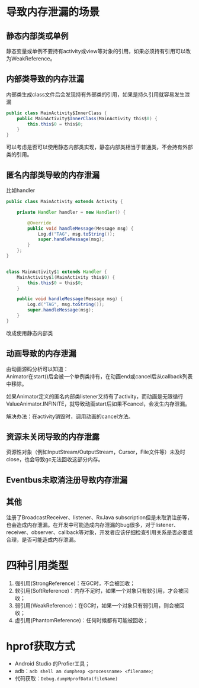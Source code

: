 # 导致内存泄漏的场景

## 静态内部类或单例

静态变量或单例不要持有activity或view等对象的引用，如果必须持有引用可以改为WeakReference。

## 内部类导致的内存泄漏

内部类生成class文件后会发现持有外部类的引用，如果是持久引用就容易发生泄漏
```Java
public class MainActivity$InnerClass {
    public MainActivity$InnerClass(MainActivity this$0) {
        this.this$0 = this$0;
    }
}

```

可以考虑是否可以使用静态内部类实现，静态内部类相当于普通类，不会持有外部类的引用。  

## 匿名内部类导致的内存泄漏

比如handler

```Java
public class MainActivity extends Activity {

    private Handler handler = new Handler() {

        @Override
        public void handleMessage(Message msg) {
            Log.d("TAG", msg.toString());
            super.handleMessage(msg);
        }
    };
}


class MainActivity$1 extends Handler {
    MainActivity$1(MainActivity this$0) {
        this.this$0 = this$0;
    }

    public void handleMessage(Message msg) {
        Log.d("TAG", msg.toString());
        super.handleMessage(msg);
    }
}

```

改成使用静态内部类

## 动画导致的内存泄漏

由动画源码分析可以知道：  
Animator在start()后会被一个单例类持有，在动画end或cancel后从callback列表中移除。  

如果Animator定义的匿名内部类listener又持有了activity，而动画是无限循行ValueAnimator.INFINITE，就导致动画start后如果不cancel，会发生内存泄漏。

解决办法：在activity销毁时，调用动画的cancel方法。

## 资源未关闭导致的内存泄露

资源性对象（例如InputStream/OutputStream，Cursor，File文件等）未及时close，也会导致gc无法回收这部分内存。

## Eventbus未取消注册导致内存泄漏

## 其他
注册了BroadcastReceiver、listener、RxJava subscription但是未取消注册等，也会造成内存泄漏。在开发中可能造成内存泄漏的bug很多，对于listener、receiver、observer、callback等对象，开发者应该仔细检查引用关系是否必要或合理，是否可能造成内存泄漏。


# 四种引用类型

1. 强引用(StrongReference)：在GC时，不会被回收；
2. 软引用(SoftReference)：内存不足时，如果一个对象只有软引用，才会被回收；
3. 弱引用(WeakReference)：在GC时，如果一个对象只有弱引用，则会被回收；
4. 虚引用(PhantomReference)：任何时候都有可能被回收；

# hprof获取方式

- Android Studio 的Profier工具；
- adb：`adb shell am dumpheap <processname> <filename>`;
- 代码获取：`Debug.dumpHprofData(fileName)`


